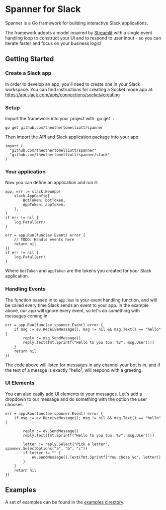 # Spanner for Slack

Spanner is a Go framework for building interactive Slack applications.

The framework adopts a model inspired by [Streamlit](https://streamlit.io/) with a single event handling loop to construct your UI and to respond to user input - so you can iterate faster and focus on your business logic!

## Getting Started

### Create a Slack app

In order to develop an app, you'll need to create one in your Slack workspace. You can find instructions
for creating a Socket mode app at: https://api.slack.com/apis/connections/socket#creating

### Setup

Import the framework into your project with `go get``:

    go get github.com/theothertomelliott/spanner

Then import the API and Slack application package into your app:

```
import (
  "github.com/theothertomelliott/spanner"
  "github.com/theothertomelliott/spanner/slack"
)
```

### Your application

Now you can define an application and run it:

```
app, err := slack.NewApp(
    slack.AppConfig{
        BotToken: botToken,
        AppToken: appToken,
    },
)
if err != nil {
    log.Fatal(err)
}

err = app.Run(func(ev Event) error {
    // TODO: Handle events here
    return nil
})
if err != nil {
    log.Fatal(err)
}
```

Where `botToken` and `appToken` are the tokens you created for your Slack application.

### Handling Events

The function passed in to `app.Run` is your event handling function, and will be called every time Slack
sends an event to your app. In the example above, our app will ignore every event, so let's do something
with messages coming in.

```
err = app.Run(func(ev spanner.Event) error {
    if msg := ev.ReceiveMessage(); msg != nil && msg.Text() == "hello" {
        reply := msg.SendMessage()
        reply.Text(fmt.Sprintf("Hello to you too: %v", msg.User()))
    }
    return nil
})
```

The code above will listen for messages in any channel your bot is in, and if the text of a messge is
exactly "hello", will respond with a greeting.

### UI Elements

You can also easily add UI elements to your messages. Let's add a dropdown to our message and do something
with the option the user chooses.

```
err = app.Run(func(ev spanner.Event) error {
    if msg := ev.ReceiveMessage(); msg != nil && msg.Text() == "hello" {

        reply := ev.SendMessage()
        reply.Text(fmt.Sprintf("Hello to you too: %v", msg.User()))

        letter := reply.Select("Pick a letter", spanner.SelectOptions("a", "b", "c"))
        if letter != "" {
            ev.SendMessage().Text(fmt.Sprintf("You chose %q", letter))
        }
    }
    return nil
})
```

## Examples

A set of examples can be found in the [examples directory](./examples).
